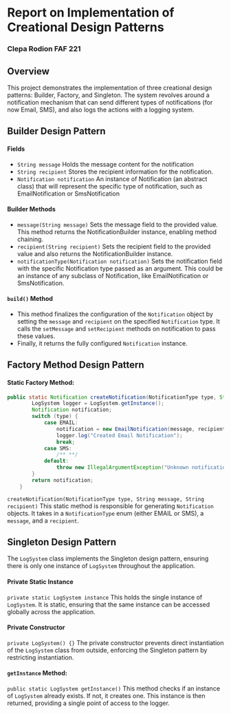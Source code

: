 # Report on Implementation of Creational Design Patterns
### Clepa Rodion FAF 221

## Overview
This project demonstrates the implementation of three creational design patterns: Builder, Factory, and Singleton. The system revolves around a notification mechanism that can send different types of notifications (for now Email, SMS), and also logs the actions with a logging system.

## Builder Design Pattern
#### Fields
- `String message` Holds the message content for the notification
- `String recipient` Stores the recipient information for the notification.
- `Notification notification` An instance of Notification (an abstract class) that will represent the specific type of notification, such as EmailNotification or SmsNotification

#### Builder Methods

- `message(String message)` Sets the message field to the provided value. This method returns the NotificationBuilder instance, enabling method chaining.
- `recipient(String recipient)` Sets the recipient field to the provided value and also returns the NotificationBuilder instance.
- `notificationType(Notification notification)` Sets the notification field with the specific Notification type passed as an argument. This could be an instance of any subclass of Notification, like EmailNotification or SmsNotification.

#### `build()` Method

- This method finalizes the configuration of the `Notification` object by setting the `message` and `recipient` on the specified `Notification` type. It calls the `setMessage` and `setRecipient` methods on notification to pass these values.
- Finally, it returns the fully configured `Notification` instance.


## Factory Method Design Pattern
#### Static Factory Method:
```java
public static Notification createNotification(NotificationType type, String message, String recipient) {
        LogSystem logger = LogSystem.getInstance();
        Notification notification;
        switch (type) {
            case EMAIL:
                notification = new EmailNotification(message, recipient);
                logger.log("Created Email Notification");
                break;
            case SMS:
                /** **/
            default:
                throw new IllegalArgumentException("Unknown notification type: " + type);
        }
        return notification;
    }
```
`createNotification(NotificationType type, String message, String recipient)` This static method is responsible for generating `Notification` objects. It takes in a `NotificationType` enum (either EMAIL or SMS), a `message`, and a `recipient`.

## Singleton Design Pattern
The `LogSystem` class implements the Singleton design pattern, ensuring there is only one instance of `LogSystem` throughout the application.

#### Private Static Instance
`private static LogSystem instance` This holds the single instance of `LogSystem`. It is static, ensuring that the same instance can be accessed globally across the application.
#### Private Constructor
`private LogSystem() {}` The private constructor prevents direct instantiation of the `LogSystem` class from outside, enforcing the Singleton pattern by restricting instantiation.

#### `getInstance` Method:
`public static LogSystem getInstance()` This method checks if an instance of `LogSystem` already exists. If not, it creates one. This instance is then returned, providing a single point of access to the logger.

